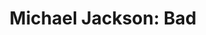 ---
title: "Michael Jackson: Bad"

year: 1987

director: "Martin Scorsese"

summary: "Michael Jackson dances in a subway station to illustrate how bad he is. His posse and many zippers asserts that he is just bad as he sang he was."

comment: "We're skipping* Taxi Driver *here. Because WAAAT Scorsese did the music video to Bad!? Yes he did indeed, and after that revelation you know what you have to take a second look at."

image: "https://media.giphy.com/media/XB2R0yZZ4ZlrG/giphy.gif"

imdb: "https://www.imdb.com/title/tt0124288/"

quotes:
  - "ho!"
---